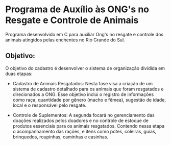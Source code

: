 # Programa de Auxílio às ONG's no Resgate e Controle de Animais
Programa desenvolvido em C para auxiliar Ong's no resgate e controle dos animais atingidos pelas enchentes no Rio Grande do Sul.
## Objetivo:
O objetivo do cadastro é desenvolver o sistema de organização dividida em duas etapas:

- Cadastro de Animais Resgatados: Nesta fase visa a criação de um sistema de cadastro detalhado para os animais que foram resgatados e direcionados a ONG. Esse objetivo inclui o registro de informações como raça, quantidade por gênero (macho e fêmea), sugestão de idade, local e o responsável pelo resgate.

- Controle de Suplementos: A segunda focará no gerenciamento das doações realizados pelos doadores e no controle de estoque de produtos essenciais para os animais resgatados. Contendo nessa etapa o acompanhamento das rações, e itens como potes, coleiras, guias, brinquedos, roupinhas, caminhas e casinhas. 
